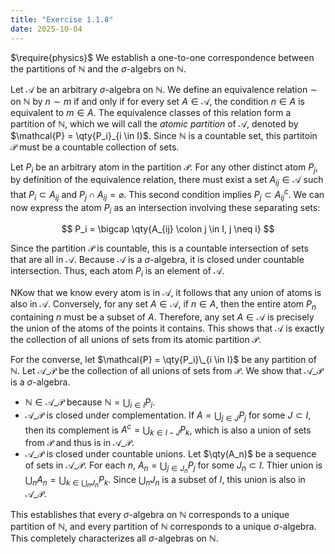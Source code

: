 ```yaml
---
title: "Exercise 1.1.8"
date: 2025-10-04
---
```

$\require{physics}$
We establish a one-to-one correspondence between the partitions of $\mathbb{N}$ and the $\sigma$-algebrs on $\mathbb{N}$. 

Let $\mathcal{A}$ be an arbitrary $\sigma$-algebra on $\mathbb{N}$. 
We define an equivalence relation $\sim$ on $\mathbb{N}$ by $n \sim m$ if and only if for every set $A \in \mathcal{A}$, the condition $n \in A$ is equivalent to $m \in A$. 
The equivalence classes of this relation form a partition of $\mathbb{N}$, which we will call the *atomic partition* of $\mathcal{A}$, denoted by $\mathcal{P} = \qty{P_i}_{i \in I}$. 
Since $\mathbb{N}$ is a countable set, this partitoin $\mathcal{P}$ must be a countable collection of sets. 

Let $P_i$ be an arbitrary atom in the partition $\mathcal{P}$. 
For any other distinct atom $P_j$, by definition of the equivalence relation, there must exist a set $A_{ij} \in \mathcal{A}$ such that $P_i \subset A_{ij}$ and $P_j \cap A_{ij} = \varnothing$. 
This second condition implies $P_j \subset A_{ij}^c$. 
We can now express the atom $P_i$ as an intersection involving these separating sets:

$$
  P_i = \bigcap \qty{A_{ij} \colon j \in I, j \neq i}
$$

Since the partition $\mathcal{P}$ is countable, this is a countable intersection of sets that are all in $\mathcal{A}$. 
Because $\mathcal{A}$ is a $\sigma$-algebra, it is closed under countable intersection. 
Thus, each atom $P_i$ is an element of $\mathcal{A}$. 

NKow that we know every atom is in $\mathcal{A}$, it follows that any union of atoms is also in $\mathcal{A}$. 
Conversely, for any set $A \in \mathcal{A}$, if $n \in A$, then the entire atom $P_n$ containing $n$ must be a subset of $A$. 
Therefore, any set $A \in \mathcal{A}$ is precisely the union of the atoms of the points it contains. 
This shows that $\mathcal{A}$ is exactly the collection of all unions of sets from its atomic partition $\mathcal{P}$. 

For the converse, let $\mathcal{P} = \qty{P_i}\_{i \in I}$ be any partition of $\mathbb{N}$. 
Let $\mathcal{A}\_{\mathcal{P}}$ be the collection of all unions of sets from $\mathcal{P}$. 
We show that $\mathcal{A}\_{\mathcal{P}}$ is a $\sigma$-algebra. 
- $\mathbb{N} \in \mathcal{A}\_{\mathcal{P}}$ because $\mathbb{N} = \bigcup_{i \in I}P_i$.
- $\mathcal{A}\_{\mathcal{P}}$ is closed under complementation.
  If $A = \bigcup_{j \in J}P_j$ for some $J \subset I$, then its complement is $A^c = \bigcup_{k \in I-J}P_k$, which is also a union of sets from $\mathcal{P}$ and thus is in $\mathcal{A}\_{\mathcal{P}}$.
- $\mathcal{A}\_{\mathcal{P}}$ is closed under countable unions.
  Let $\qty(A_n)$ be a sequence of sets in $\mathcal{A}\_{\mathcal{P}}$.
  For each $n$, $A_n = \bigcup_{j \in J_n}P_j$ for some $J_n \subset I$.
  Thier union is $\bigcup_n A_n = \bigcup_{k \in \bigcup_n J_n} P_k$.
  Since $\bigcup_n J_n$ is a subset of $I$, this union is also in $\mathcal{A}\_{\mathcal{P}}$.

This establishes that every $\sigma$-algebra on $\mathbb{N}$ corresponds to a unique partition of $\mathbb{N}$, and every partition of $\mathbb{N}$ corresponds to a unique $\sigma$-algebra. 
This completely characterizes all $\sigma$-algebras on $\mathbb{N}$. 
